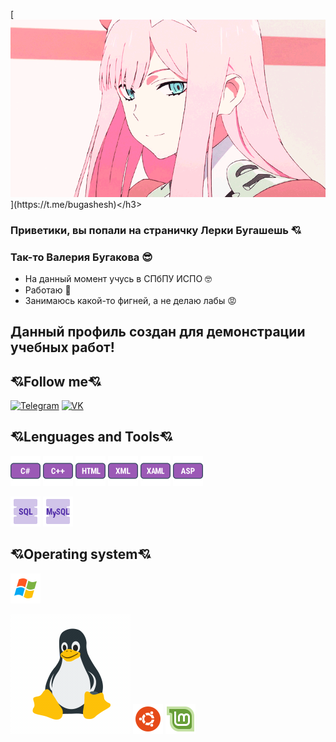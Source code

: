 <hs align="center">[![Header](https://github.com/bugashesh/bugashesh/blob/main/assets/Animated%20gif%20about%20gif%20in%20ANIME%20%E2%98%86%EF%BE%90(o_%EF%BD%A5%CF%89%EF%BD%A5)%EF%BE%89%20by%20%F0%9F%A6%8A.gif)](https://t.me/bugashesh)</h3>

<h3>Приветики, вы попали на страничку Лерки Бугашешь 💘</h3>
<h3>Так-то Валерия Бугакова 😎</h3>

- На данный момент учусь в СПбПУ ИСПО 🤓
- Работаю 🤧
- Занимаюсь какой-то фигней, а не делаю лабы 😡
<h2>Данный профиль создан для демонстрации учебных работ!</h2>

## 💘Follow me💘

[![Telegram](https://img.shields.io/badge/telegram-26A5E4?style=for-the-badge&logo=telegram&logoColor=white)](https://t.me/bugashesh)
[![VK](https://img.shields.io/badge/vk-0077FF?style=for-the-badge&logo=vk&logoColor=white)](https://vk.com/kyeteli)

## 💘Lenguages and Tools💘
![Sharp](https://github.com/bugashesh/bugashesh/blob/main/assets/icons8-cs-48.png)
![Plus](https://github.com/bugashesh/bugashesh/blob/main/assets/icons8-%D1%81%2B%2B-48.png)
![HTML](https://github.com/bugashesh/bugashesh/blob/main/assets/icons8-html-48.png)
![XML](https://github.com/bugashesh/bugashesh/blob/main/assets/icons8-xml-48.png)
![XAML](https://github.com/bugashesh/bugashesh/blob/main/assets/icons8-xaml-48.png)
![ASP](https://github.com/bugashesh/bugashesh/blob/main/assets/icons8-asp-48.png)

![SQL](https://github.com/bugashesh/bugashesh/blob/main/assets/icons8-sql-48.png)
![MySQL](https://github.com/bugashesh/bugashesh/blob/main/assets/icons8-mysql-48.png)

## 💘Operating system💘
![Windows](https://github.com/bugashesh/bugashesh/blob/main/assets/icons8-%D0%BB%D0%BE%D0%B3%D0%BE%D1%82%D0%B8%D0%BF-windows-xp-48.png)

![Linux](https://github.com/bugashesh/bugashesh/blob/main/assets/icons8-%D0%BE%D1%81-%D0%BB%D0%B8%D0%BD%D1%83%D0%BA%D1%81.gif)
![Ubuntu](https://github.com/bugashesh/bugashesh/blob/main/assets/icons8-ubuntu-48.png)
![Mint](https://github.com/bugashesh/bugashesh/blob/main/assets/icons8-linux-mint-48.png)
